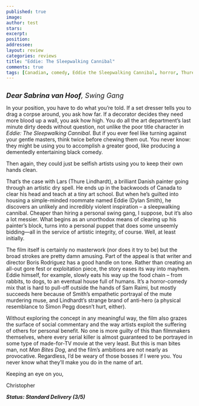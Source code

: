 ```yaml
---
published: true
image:
author: test 
stars: 
excerpt: 
position: 
addressee: 
layout: review
categories: reviews
title: "Eddie: The Sleepwalking Cannibal"
comments: true
tags: [Canadian, comedy, Eddie the Sleepwalking Cannibal, horror, Thure Lindhardt, Uncategorized]
---
```

<div><p><span class="full-image-block ssNonEditable"><span><a href="/letters/2012/10/23/eddeddie-the-sleepwalking-cannibal.html"><img src="http://static.squarespace.com/static/5005f6bcc4aa41161b33e89e/5329cf1fe4b07c068ebf74de/5329cf1fe4b07c068ebf76dc/1351016030088/Eddie%20The%20Sleepwalking%20Cannibal.jpg" alt="" /></a></span></span></p>
<p><em style="font-size:130%;"><strong>Dear Sabrina van Hoof</strong>, Swing Gang</em></p>
<p>In your position, you have to do what you&rsquo;re told. If a set dresser tells you to drag a corpse around, you ask how far. If a decorator decides they need more blood up a wall, you ask how high. You do all the art department&rsquo;s last minute dirty deeds without question, not unlike the poor title character in <em>Eddie: The Sleepwalking Cannibal</em>. But if you ever feel like turning against your gentle masters, think twice before chewing them out. You never know: they might be using you to accomplish a greater good, like producing a dementedly entertaining black comedy.</p>
<p>Then again, they could just be selfish artists using you to keep their own hands clean.</p>
<p>That&rsquo;s the case with Lars (Thure Lindhardt), a brilliant Danish painter going through an artistic dry spell. He ends up in the backwoods of Canada to clear his head and teach at a tiny art school. But when he&rsquo;s guilted into housing a simple-minded roommate named Eddie (Dylan Smith), he discovers an unlikely and incredibly violent inspiration &ndash; a sleepwalking cannibal. Cheaper than hiring a personal swing gang, I suppose, but it&rsquo;s also a lot messier. What begins as an unorthodox means of clearing up his painter&rsquo;s block, turns into a personal puppet that does some unseemly bidding&mdash;all in the service of artistic integrity, of course. Well, at least initially.</p>
<p>The film itself is certainly no masterwork (nor does it try to be) but the broad strokes are pretty damn amusing. Part of the appeal is that writer and director Boris Rodriguez has a good handle on tone. Rather than creating an all-out gore fest or exploitation piece, the story eases its way into mayhem. Eddie himself, for example, slowly eats his way up the food chain &ndash; from rabbits, to dogs, to an eventual house full of humans. It&rsquo;s a horror-comedy mix that is hard to pull-off outside the hands of Sam Raimi, but mostly succeeds here because of Smith&rsquo;s empathetic portrayal of the mute murdering muse, and Lindhardt&rsquo;s strange brand of anti-hero (a physical resemblance to Simon Pegg doesn&rsquo;t hurt, either).</p>
<p>Without exploring the concept in any meaningful way, the film also grazes the surface of social commentary and the way artists exploit the suffering of others for personal benefit. No one is more guilty of this than filmmakers themselves, where every serial killer is almost guaranteed to be portrayed in some type of made-for-TV movie at the very least. But this is man bites man, not <em>Man Bites Dog</em>, and the film&rsquo;s ambitions are not nearly as provocative. Regardless, I&rsquo;d be weary of those bosses if I were you. You never know what they&rsquo;ll make you do in the name of art.</p>
<p>Keeping an eye on you,</p>
<p>Christopher</p>
<p><strong><em>Status: Standard Delivery (3/5)</em></strong></p></div>
